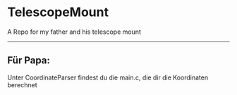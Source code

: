 # TelescopeMount
A Repo for my father and his telescope mount

---

## Für Papa:

Unter CoordinateParser findest du die main.c, die dir die Koordinaten berechnet
